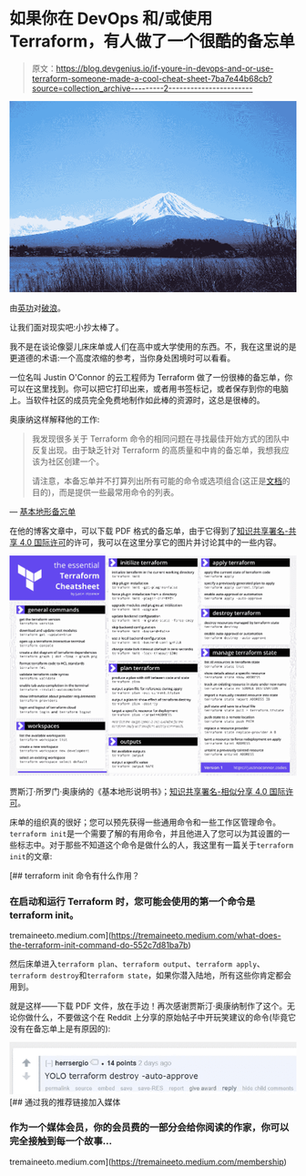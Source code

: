 # 如果你在 DevOps 和/或使用 Terraform，有人做了一个很酷的备忘单

> 原文：<https://blog.devgenius.io/if-youre-in-devops-and-or-use-terraform-someone-made-a-cool-cheat-sheet-7ba7e44b68cb?source=collection_archive---------2----------------------->

![](img/1e414acf13ba173f55738b4766c840a5.png)

由[英功](https://unsplash.com/@yinggong)对[破浪](https://unsplash.com/photos/-tg9d-JLXV8)。

让我们面对现实吧:小抄太棒了。

我不是在谈论像婴儿床床单或人们在高中或大学使用的东西。不，我在这里说的是更道德的术语:一个高度浓缩的参考，当你身处困境时可以看看。

一位名叫 Justin O'Connor 的云工程师为 Terraform 做了一份很棒的备忘单，你可以在这里找到。你可以把它打印出来，或者用书签标记，或者保存到你的电脑上。当软件社区的成员完全免费地制作如此棒的资源时，这总是很棒的。

奥康纳这样解释他的工作:

> 我发现很多关于 Terraform 命令的相同问题在寻找最佳开始方式的团队中反复出现。由于缺乏针对 Terraform 的高质量和中肯的备忘单，我想我应该为社区创建一个。
> 
> 请注意，本备忘单并不打算列出所有可能的命令或选项组合(这正是[文档](https://www.terraform.io/docs/cli/index.html)的目的)，而是提供一些最常用命令的列表。

— [基本地形备忘单](https://justinoconnor.codes/2021/09/06/the-essential-terraform-cheat-sheet/)

在他的博客文章中，可以下载 PDF 格式的备忘单，由于它得到了[知识共享署名-共享 4.0 国际许可](http://creativecommons.org/licenses/by-sa/4.0/)的许可，我可以在这里分享它的图片并讨论其中的一些内容。

![](img/19dc55eb83f25c364766f59dcc3ea4d9.png)

贾斯汀·所罗门·奥康纳的《基本地形说明书》；[知识共享署名-相似分享 4.0 国际许可](http://creativecommons.org/licenses/by-sa/4.0/)。

床单的组织真的很好；您可以预先获得一些通用命令和一些工作区管理命令。`terraform init`是一个需要了解的有用命令，并且他进入了您可以为其设置的一些标志中。对于那些不知道这个命令是做什么的人，我这里有一篇关于`terraform init`的文章:

[](https://tremaineeto.medium.com/what-does-the-terraform-init-command-do-552c7d81ba7b) [## terraform init 命令有什么作用？

### 在启动和运行 Terraform 时，您可能会使用的第一个命令是 terraform init。

tremaineeto.medium.com](https://tremaineeto.medium.com/what-does-the-terraform-init-command-do-552c7d81ba7b) 

然后床单进入`terraform plan`、`terraform output`、`terraform apply`、`terraform destroy`和`terraform state`，如果你潜入陆地，所有这些你肯定都会用到。

就是这样——下载 PDF 文件，放在手边！再次感谢贾斯汀·奥康纳制作了这个。无论你做什么，不要做这个在 Reddit 上分享的原始帖子中开玩笑建议的命令(毕竟它没有在备忘单上是有原因的):

![](img/a469ec4881dbfaeb3c477ba6e000884f.png)[](https://tremaineeto.medium.com/membership) [## 通过我的推荐链接加入媒体

### 作为一个媒体会员，你的会员费的一部分会给你阅读的作家，你可以完全接触到每一个故事…

tremaineeto.medium.com](https://tremaineeto.medium.com/membership)